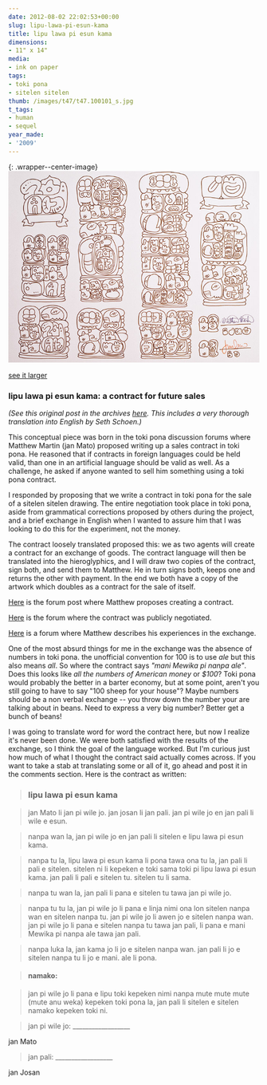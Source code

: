 ```yaml
---
date: 2012-08-02 22:02:53+00:00
slug: lipu-lawa-pi-esun-kama
title: lipu lawa pi esun kama
dimensions:
- 11" x 14"
media:
- ink on paper
tags:
- toki pona
- sitelen sitelen
thumb: /images/t47/t47.100101_s.jpg
t_tags:
- human
- sequel
year_made:
- '2009'
---
```


{: .wrapper--center-image}
![lipu lawa pi esun kama](/images/t47/t47.100101_m.jpg)

[see it larger](/images/t47/t47.100101_l.jpg)

### lipu lawa pi esun kama: a contract for future sales

_(See this original post in the archives [here](/archive/2012/artworks_lipu-lawa-pi-esun-kama.html). This includes a very thorough translation into English by Seth Schoen.)_

This conceptual piece was born in the toki pona discussion forums where Matthew Martin (jan Mato) proposed writing up a sales contract in toki pona.  He reasoned that if contracts in foreign languages could be held valid, than one in an artificial language should be valid as well.  As a challenge, he asked if anyone wanted to sell him something using a toki pona contract.

I responded by proposing that we write a contract in toki pona for the sale of a sitelen sitelen drawing.   The entire negotiation took place in toki pona, aside from grammatical corrections proposed by others during the project, and a brief exchange in English when I wanted to assure him that I was looking to do this for the experiment, not the money.

The contract loosely translated proposed this: we as two agents will create a contract for an exchange of goods.  The contract language will then be translated into the hieroglyphics, and I will draw two copies of the contract, sign both, and send them to Matthew. He in turn signs both, keeps one and returns the other with payment.  In the end we both have a copy of the artwork which doubles as a contract for the sale of itself.

[Here](http://forums.tokipona.org/viewtopic.php?f=11&t=1201&start=30#p6046) is the forum post where Matthew proposes creating a contract.  

[Here](http://forums.tokipona.org/viewtopic.php?f=10&t=1222&start=0) is the forum where the contract was publicly negotiated.  

[Here](http://forums.tokipona.org/viewtopic.php?f=10&t=1265&p=6372) is a forum where Matthew describes his experiences in the exchange.

One of the most absurd things for me in the exchange was the absence of numbers in toki pona. the unofficial convention for 100 is to use _ale_ but this also means _all_.  So where the contract says _"mani Mewika pi nanpa ale"_. Does this looks like _all the numbers of American money_ or _$100_? Toki pona would probably the better in a barter economy, but at some point, aren't you still going to have to say "100 sheep for your house"? Maybe numbers should be a non verbal exchange -- you throw down the number your are talking about in beans. Need to express a very big number?  Better get a bunch of beans!

I was going to translate word for word the contract here, but now I realize it's never been done.  We were both satisfied with the results of the exchange, so I think the goal of the language worked.  But I'm curious just how much of what I thought the contract said actually comes across. If you want to take a stab at translating some or all of it, go ahead and post it in the comments section.  Here is the contract as written:


  

> ### lipu lawa pi esun kama


  
> jan Mato li jan pi wile jo. jan josan li jan pali. jan pi wile jo en jan pali li wile e esun.

  
> nanpa wan la, jan pi wile jo en jan pali li sitelen e lipu lawa pi esun kama.

  
> nanpa tu la, lipu lawa pi esun kama li pona tawa ona tu la, jan pali li pali e sitelen. sitelen ni li kepeken e toki sama toki pi lipu lawa pi esun kama. jan pali li pali e sitelen tu. sitelen tu li sama.

  
> nanpa tu wan la, jan pali li pana e sitelen tu tawa jan pi wile jo.

  
> nanpa tu tu la, jan pi wile jo li pana e linja nimi ona lon sitelen nanpa wan en sitelen nanpa tu. jan pi wile jo li awen jo e sitelen nanpa wan. jan pi wile jo li pana e sitelen nanpa tu tawa jan pali, li pana e mani Mewika pi nanpa ale tawa jan pali.

  
> nanpa luka la, jan kama jo li jo e sitelen nanpa wan. jan pali li jo e sitelen nanpa tu li jo e mani. ale li pona.

  
> #### namako:

  
> jan pi wile jo li pana e lipu toki kepeken nimi nanpa mute mute mute (mute anu weka) kepeken toki pona la, jan pali li sitelen e sitelen namako kepeken toki ni.

  
> jan pi wile jo: __________________  

  jan Mato

  
> jan pali: __________________  

  jan Josan

